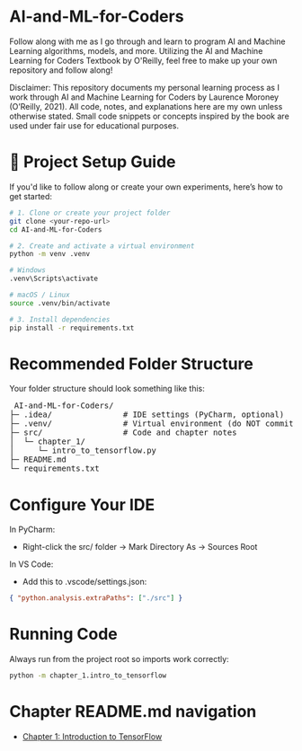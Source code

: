 # AI-and-ML-for-Coders
Follow along with me as I go through and learn to program AI and Machine Learning algorithms, models, and more. Utilizing the AI and Machine Learning for Coders Textbook by O'Reilly,
feel free to make up your own repository and follow along!

Disclaimer:
This repository documents my personal learning process as I work through AI and Machine Learning for Coders by Laurence Moroney (O’Reilly, 2021).
All code, notes, and explanations here are my own unless otherwise stated. Small code snippets or concepts inspired by the book are used under fair use for educational purposes.

# 🧠 Project Setup Guide

If you'd like to follow along or create your own experiments, here’s how to get started:

```bash
# 1. Clone or create your project folder
git clone <your-repo-url>
cd AI-and-ML-for-Coders

# 2. Create and activate a virtual environment
python -m venv .venv

# Windows
.venv\Scripts\activate

# macOS / Linux
source .venv/bin/activate

# 3. Install dependencies
pip install -r requirements.txt
```

# Recommended Folder Structure
Your folder structure should look something like this:

<pre> AI-and-ML-for-Coders/
├─ .idea/               # IDE settings (PyCharm, optional)
├─ .venv/               # Virtual environment (do NOT commit)
├─ src/                 # Code and chapter notes
│  └─ chapter_1/
│     └─ intro_to_tensorflow.py
├─ README.md
└─ requirements.txt
</pre>

# Configure Your IDE
In PyCharm: 
- Right-click the src/ folder → Mark Directory As → Sources Root

In VS Code:
- Add this to .vscode/settings.json:

```json
{ "python.analysis.extraPaths": ["./src"] }
```

# Running Code

Always run from the project root so imports work correctly:

```bash
python -m chapter_1.intro_to_tensorflow
```

# Chapter README.md navigation
- [Chapter 1: Introduction to TensorFlow](src/chapter_1/README.md)

